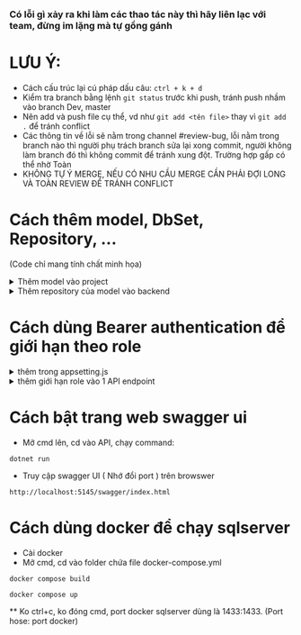 ### **Có lỗi gì xảy ra khi làm các thao tác này thì hãy liên lạc với team, đừng im lặng mà tự gồng gánh**

# LƯU Ý:
- Cách cấu trúc lại cú pháp dấu câu: ```ctrl + k + d```
- Kiểm tra branch bằng lệnh ```git status``` trước khi push, tránh push nhầm vào branch Dev, master
- Nên add và push file cụ thể, vd như ```git add <tên file>``` thay vì ```git add .``` để tránh conflict
- Các thông tin về lỗi sẽ nằm trong channel #review-bug, lỗi nằm trong branch nào thì người phụ trách branch sửa lại xong commit, người không làm branch đó thì không commit để tránh xung đột. Trường hợp gấp có thể nhờ Toàn
- KHÔNG TỰ Ý MERGE, NẾU CÓ NHU CẦU MERGE CẦN PHẢI ĐỢI LONG VÀ TOÀN REVIEW ĐỂ TRÁNH CONFLICT

# Cách thêm model, DbSet, Repository, ... 
(Code chỉ mang tính chất minh họa)

<details>
<summary> Thêm model vào project </summary>
<br>

- Thêm ở backend/Repositories/Model/ với tên file là [tên table].cs
và thêm các trường này vào trước khi viết class model

```   
#nullable disable
using System.ComponentModel.DataAnnotations.Schema;
namespace Repositories.Model;

// Tên table từ dababase ghi ở đây
[Table("[tên table]")]
```
</details>

<details>
<summary> Thêm repository của model vào backend </summary>
<br>

- Vào backend/Repositories/Context.cs, thêm dòng:

```public virtual DbSet<[tên bảng]> [tên bảng theo số nhiều] { get; set; }```

- Vào backend/Repositories/Repository, thêm file tên [tên table] + "Repository.cs" 

```
using Repositories;
using Repositories.Repository;

public class ServiceRepository : GenericRepository<Service> {

    public ServiceRepository( Context context )
        : base( context ){
    }

}
```
*Các chức năng lên quan tới logic, business, DAO các kiểu thì có thể viết ở đây.

- Vào backend/Repositories/UnitOfWork.cs, thêm repository với viết vào 

```
    private ServiceRepository _serviceRepository;  

    ...

    public ServiceRepository ServiceRepository {
        get { return _serviceRepository ??= new ServiceRepository(_context); }
    }
```

</details>

# Cách dùng Bearer authentication để giới hạn theo role

<details>
<summary> thêm trong appsetting.js </summary>

```
  "Jwt": {
    "Issuer": "FA24_SE1854_SWP391_G1_KoiVeterinaryServiceCenter",
    "Audience": "FA24_SE1854_SWP391_G1_KoiVeterinaryServiceCenter",
    "Key": "There is no secret key here, find somewhere else!"
  }
```
</details>

<details>
<summary> thêm giới hạn role vào 1 API endpoint </summary>

<br>
( Code chỉ mang tính chất minh họa )

```
        [HttpGet("{id}")] // Method của API
        [Authorize(Policy = "customer_policy")] // policy để giới hạn role try cập 
        public async Task<ActionResult<Service>> GetServiceByID(string id){ // API endpoint
```

<br>

* Giới hạn của role tạm thời sẽ là 

    Manager > Staff > Vet > Customer ( Guest thì đừng thêm policy là được )

</details>

# Cách bật trang web swagger ui
- Mở cmd lên, cd vào API, chạy command: 
  
`` dotnet run ``

- Truy cập swagger UI ( Nhớ đổi port ) trên browswer

``http://localhost:5145/swagger/index.html``

# Cách dùng docker để chạy sqlserver 
- Cài docker
- Mở cmd, cd vào folder chứa file docker-compose.yml

`` docker compose build ``

`` docker compose up ``

** Ko ctrl+c, ko đóng cmd, port docker sqlserver dùng là 1433:1433. (Port hose: port docker)
